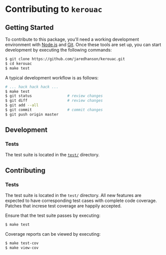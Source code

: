 # Contributing to `kerouac`

## Getting Started

To contribute to this package, you'll need a working development environment
with [Node.js](https://nodejs.org/) and [Git](https://git-scm.com/).  Once these
tools are set up, you can start development by executing the following commands:

```sh
$ git clone https://github.com/jaredhanson/kerouac.git
$ cd kerouac
$ make test
```

A typical development workflow is as follows:

```sh
# ... hack hack hack ...
$ make test
$ git status                # review changes
$ git diff                  # review changes
$ git add --all
$ git commit                # commit changes
$ git push origin master
```

## Development

### Tests

The test suite is located in the [`test/`](https://github.com/jaredhanson/kerouac/tree/master/test) directory.

## Contributing

### Tests

The test suite is located in the `test/` directory.  All new features are
expected to have corresponding test cases with complete code coverage.  Patches
that increse test coverage are happily accepted.

Ensure that the test suite passes by executing:

```bash
$ make test
```

Coverage reports can be viewed by executing:

```bash
$ make test-cov
$ make view-cov
```
